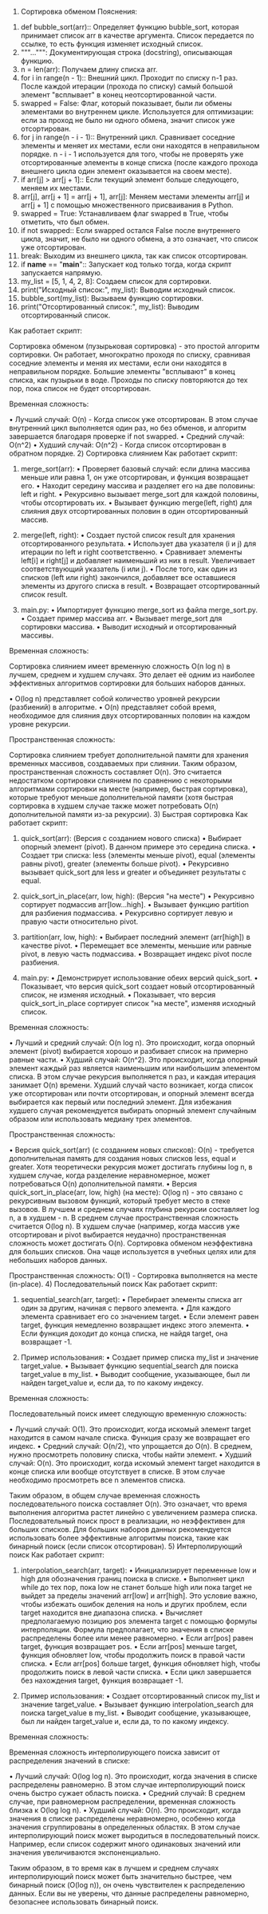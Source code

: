 1) Сортировка обменом Пояснения:

1. def bubble_sort(arr):: Определяет функцию bubble_sort, которая принимает список arr в качестве аргумента. Список передается по ссылке, то есть функция изменяет исходный список.
2. """...""": Документирующая строка (docstring), описывающая функцию.
3. n = len(arr): Получаем длину списка arr.
4. for i in range(n - 1):: Внешний цикл. Проходит по списку n-1 раз. После каждой итерации (прохода по списку) самый большой элемент "всплывает" в конец неотсортированной части.
5. swapped = False: Флаг, который показывает, были ли обмены элементами во внутреннем цикле. Используется для оптимизации: если за проход не было ни одного обмена, значит список уже отсортирован.
6. for j in range(n - i - 1):: Внутренний цикл. Сравнивает соседние элементы и меняет их местами, если они находятся в неправильном порядке. n - i - 1 используется для того, чтобы не проверять уже отсортированные элементы в конце списка (после каждого прохода внешнего цикла один элемент оказывается на своем месте).
7. if arr[j] > arr[j + 1]:: Если текущий элемент больше следующего, меняем их местами.
8. arr[j], arr[j + 1] = arr[j + 1], arr[j]: Меняем местами элементы arr[j] и arr[j + 1] с помощью множественного присваивания в Python.
9. swapped = True: Устанавливаем флаг swapped в True, чтобы отметить, что был обмен.
10. if not swapped:: Если swapped остался False после внутреннего цикла, значит, не было ни одного обмена, а это означает, что список уже отсортирован.
11. break: Выходим из внешнего цикла, так как список отсортирован.
12. if __name__ == "__main__":: Запускает код только тогда, когда скрипт запускается напрямую.
13. my_list = [5, 1, 4, 2, 8]: Создаем список для сортировки.
14. print("Исходный список:", my_list): Выводим исходный список.
15. bubble_sort(my_list): Вызываем функцию сортировки.
16. print("Отсортированный список:", my_list): Выводим отсортированный список.

Как работает скрипт:

Сортировка обменом (пузырьковая сортировка) - это простой алгоритм сортировки. Он работает, многократно проходя по списку, сравнивая соседние элементы и меняя их местами, если они находятся в неправильном порядке. Большие элементы "всплывают" в конец списка, как пузырьки в воде. Проходы по списку повторяются до тех пор, пока список не будет отсортирован.

Временная сложность:

•  Лучший случай: O(n) - Когда список уже отсортирован. В этом случае внутренний цикл выполняется один раз, но без обменов, и алгоритм завершается благодаря проверке if not swapped.
•  Средний случай: O(n^2)
•  Худший случай: O(n^2) - Когда список отсортирован в обратном порядке.
2) Сортировка слиянием Как работает скрипт:

1. merge_sort(arr):
  •  Проверяет базовый случай: если длина массива меньше или равна 1, он уже отсортирован, и функция возвращает его.
  •  Находит середину массива и разделяет его на две половины: left и right.
  •  Рекурсивно вызывает merge_sort для каждой половины, чтобы отсортировать их.
  •  Вызывает функцию merge(left, right) для слияния двух отсортированных половин в один отсортированный массив.

2. merge(left, right):
  •  Создает пустой список result для хранения отсортированного результата.
  •  Использует два указателя (i и j) для итерации по left и right соответственно.
  •  Сравнивает элементы left[i] и right[j] и добавляет наименьший из них в result. Увеличивает соответствующий указатель (i или j).
  •  После того, как один из списков (left или right) закончился, добавляет все оставшиеся элементы из другого списка в result.
  •  Возвращает отсортированный список result.

3. main.py:
  •  Импортирует функцию merge_sort из файла merge_sort.py.
  •  Создает пример массива arr.
  •  Вызывает merge_sort для сортировки массива.
  •  Выводит исходный и отсортированный массивы.

Временная сложность:

Сортировка слиянием имеет временную сложность O(n log n) в лучшем, среднем и худшем случаях. Это делает её одним из наиболее эффективных алгоритмов сортировки для больших наборов данных.

•  O(log n) представляет собой количество уровней рекурсии (разбиений) в алгоритме.
•  O(n) представляет собой время, необходимое для слияния двух отсортированных половин на каждом уровне рекурсии.

Пространственная сложность:

Сортировка слиянием требует дополнительной памяти для хранения временных массивов, создаваемых при слиянии. Таким образом, пространственная сложность составляет O(n). Это считается недостатком сортировки слиянием по сравнению с некоторыми алгоритмами сортировки на месте (например, быстрая сортировка), которые требуют меньше дополнительной памяти (хотя быстрая сортировка в худшем случае также может потребовать O(n) дополнительной памяти из-за рекурсии).
3) Быстрая сортировка Как работает скрипт:

1. quick_sort(arr): (Версия с созданием нового списка)
  •  Выбирает опорный элемент (pivot). В данном примере это середина списка.
  •  Создает три списка: less (элементы меньше pivot), equal (элементы равны pivot), greater (элементы больше pivot).
  •  Рекурсивно вызывает quick_sort для less и greater и объединяет результаты с equal.

2. quick_sort_in_place(arr, low, high): (Версия "на месте")
  •  Рекурсивно сортирует подмассив arr[low...high].
  •  Вызывает функцию partition для разбиения подмассива.
  •  Рекурсивно сортирует левую и правую части относительно pivot.

3. partition(arr, low, high):
  •  Выбирает последний элемент (arr[high]) в качестве pivot.
  •  Перемещает все элементы, меньшие или равные pivot, в левую часть подмассива.
  •  Возвращает индекс pivot после разбиения.

4. main.py:
  •  Демонстрирует использование обеих версий quick_sort.
  •  Показывает, что версия quick_sort создает новый отсортированный список, не изменяя исходный.
  •  Показывает, что версия quick_sort_in_place сортирует список "на месте", изменяя исходный список.

Временная сложность:

•  Лучший и средний случай: O(n log n). Это происходит, когда опорный элемент (pivot) выбирается хорошо и разбивает список на примерно равные части.
•  Худший случай: O(n^2). Это происходит, когда опорный элемент каждый раз является наименьшим или наибольшим элементом списка. В этом случае рекурсия выполняется n раз, и каждая итерация занимает O(n) времени. Худший случай часто возникает, когда список уже отсортирован или почти отсортирован, и опорный элемент всегда выбирается как первый или последний элемент. Для избежания худшего случая рекомендуется выбирать опорный элемент случайным образом или использовать медиану трех элементов.

Пространственная сложность:

•  Версия quick_sort(arr) (с созданием новых списков): O(n) - требуется дополнительная память для создания новых списков less, equal и greater. Хотя теоретически рекурсия может достигать глубины log n, в худшем случае, когда разделение неравномерное, может потребоваться O(n) дополнительной памяти.
•  Версия quick_sort_in_place(arr, low, high) (на месте): O(log n) - это связано с рекурсивным вызовом функций, который требует место в стеке вызовов. В лучшем и среднем случаях глубина рекурсии составляет log n, а в худшем - n. В среднем случае пространственная сложность считается O(log n). В худшем случае (например, когда массив уже отсортирован и pivot выбирается неудачно) пространственная сложность может достигать O(n).
Сортировка обменом неэффективна для больших списков. Она чаще используется в учебных целях или для небольших наборов данных.

Пространственная сложность: O(1) - Сортировка выполняется на месте (in-place).
4) Последовательный поиск Как работает скрипт:

1.  sequential_search(arr, target):
    •   Перебирает элементы списка arr один за другим, начиная с первого элемента.
    •   Для каждого элемента сравнивает его со значением target.
    •   Если элемент равен target, функция немедленно возвращает индекс этого элемента.
    •   Если функция доходит до конца списка, не найдя target, она возвращает -1.

2.  Пример использования:
    •   Создает пример списка my_list и значение target_value.
    •   Вызывает функцию sequential_search для поиска target_value в my_list.
    •   Выводит сообщение, указывающее, был ли найден target_value и, если да, то по какому индексу.

Временная сложность:

Последовательный поиск имеет следующую временную сложность:

•   Лучший случай: O(1). Это происходит, когда искомый элемент target находится в самом начале списка. Функция сразу же возвращает его индекс.
•   Средний случай: O(n/2), что упрощается до O(n). В среднем, нужно просмотреть половину списка, чтобы найти элемент.
•   Худший случай: O(n).  Это происходит, когда искомый элемент target находится в конце списка или вообще отсутствует в списке. В этом случае необходимо просмотреть все n элементов списка.

Таким образом, в общем случае временная сложность последовательного поиска составляет O(n).  Это означает, что время выполнения алгоритма растет линейно с увеличением размера списка. Последовательный поиск прост в реализации, но неэффективен для больших списков. Для больших наборов данных рекомендуется использовать более эффективные алгоритмы поиска, такие как бинарный поиск (если список отсортирован).
5) Интерполирующий поиск Как работает скрипт:

1. interpolation_search(arr, target):
  •  Инициализирует переменные low и high для обозначения границ поиска в списке.
  •  Выполняет цикл while до тех пор, пока low не станет больше high или пока target не выйдет за пределы значений arr[low] и arr[high]. Это условие важно, чтобы избежать ошибок деления на ноль и других проблем, если target находится вне диапазона списка.
  •  Вычисляет предполагаемую позицию pos элемента target с помощью формулы интерполяции. Формула предполагает, что значения в списке распределены более или менее равномерно.
  •  Если arr[pos] равен target, функция возвращает pos.
  •  Если arr[pos] меньше target, функция обновляет low, чтобы продолжить поиск в правой части списка.
  •  Если arr[pos] больше target, функция обновляет high, чтобы продолжить поиск в левой части списка.
  •  Если цикл завершается без нахождения target, функция возвращает -1.

2. Пример использования:
  •  Создает отсортированный список my_list и значение target_value.
  •  Вызывает функцию interpolation_search для поиска target_value в my_list.
  •  Выводит сообщение, указывающее, был ли найден target_value и, если да, то по какому индексу.

Временная сложность:

Временная сложность интерполирующего поиска зависит от распределения значений в списке:

•  Лучший случай: O(log log n). Это происходит, когда значения в списке распределены равномерно. В этом случае интерполирующий поиск очень быстро сужает область поиска.
•  Средний случай: В среднем случае, при равномерном распределении, временная сложность близка к O(log log n).
•  Худший случай: O(n). Это происходит, когда значения в списке распределены неравномерно, особенно когда значения сгруппированы в определенных областях. В этом случае интерполирующий поиск может выродиться в последовательный поиск. Например, если список содержит много одинаковых значений или значения увеличиваются экспоненциально.

Таким образом, в то время как в лучшем и среднем случаях интерполирующий поиск может быть значительно быстрее, чем бинарный поиск (O(log n)), он очень чувствителен к распределению данных. Если вы не уверены, что данные распределены равномерно, безопаснее использовать бинарный поиск.
